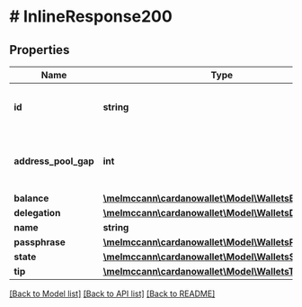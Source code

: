 # # InlineResponse200

## Properties

Name | Type | Description | Notes
------------ | ------------- | ------------- | -------------
**id** | **string** | A unique identifier for the wallet | 
**address_pool_gap** | **int** | Number of consecutive unused addresses allowed | [default to 20]
**balance** | [**\melmccann\cardanowallet\Model\WalletsBalance**](WalletsBalance.md) |  | 
**delegation** | [**\melmccann\cardanowallet\Model\WalletsDelegation**](WalletsDelegation.md) |  | 
**name** | **string** |  | 
**passphrase** | [**\melmccann\cardanowallet\Model\WalletsPassphrase**](WalletsPassphrase.md) |  | [optional] 
**state** | [**\melmccann\cardanowallet\Model\WalletsState**](WalletsState.md) |  | 
**tip** | [**\melmccann\cardanowallet\Model\WalletsTip**](WalletsTip.md) |  | 

[[Back to Model list]](../../README.md#documentation-for-models) [[Back to API list]](../../README.md#documentation-for-api-endpoints) [[Back to README]](../../README.md)


